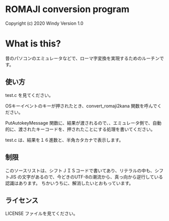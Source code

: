# ROMAJI conversion program

Copyright (c) 2020 Windy
Version 1.0


# What is this?

昔のパソコンのエミュレータなどで、ローマ字変換を実現するためのルーチンです。



## 使い方


test.c を見てください。

OSキーイベントのキーが押されたとき、convert_romaji2kana 関数を呼んでください。

PutAutokeyMessage 関数に、結果が渡されるので、、エミュレータ側で、自動的に、渡されたキーコードを、押されたことにする処理を書いてください。


test.c は、結果を１６進数と、半角カタカナで表示します。


## 制限

このソースリストは、シフトＪＩＳコードで書いてあり、リテラルの中も、シフトJIS の文字があるので、今どきのUTF-8の潮流から、真っ向から逆行している認識はあります。
ちかいうちに、解消したいとおもっています。


## ライセンス

LICENSE ファイルを見てください。
